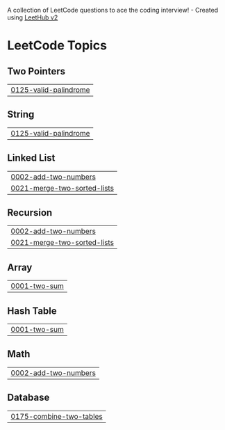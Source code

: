 A collection of LeetCode questions to ace the coding interview! - Created using [LeetHub v2](https://github.com/arunbhardwaj/LeetHub-2.0)
<!---LeetCode Topics Start-->
# LeetCode Topics
## Two Pointers
|  |
| ------- |
| [0125-valid-palindrome](https://github.com/nihal70002/Leetcode/tree/master/0125-valid-palindrome) |
## String
|  |
| ------- |
| [0125-valid-palindrome](https://github.com/nihal70002/Leetcode/tree/master/0125-valid-palindrome) |
## Linked List
|  |
| ------- |
| [0002-add-two-numbers](https://github.com/nihal70002/Leetcode/tree/master/0002-add-two-numbers) |
| [0021-merge-two-sorted-lists](https://github.com/nihal70002/Leetcode/tree/master/0021-merge-two-sorted-lists) |
## Recursion
|  |
| ------- |
| [0002-add-two-numbers](https://github.com/nihal70002/Leetcode/tree/master/0002-add-two-numbers) |
| [0021-merge-two-sorted-lists](https://github.com/nihal70002/Leetcode/tree/master/0021-merge-two-sorted-lists) |
## Array
|  |
| ------- |
| [0001-two-sum](https://github.com/nihal70002/Leetcode/tree/master/0001-two-sum) |
## Hash Table
|  |
| ------- |
| [0001-two-sum](https://github.com/nihal70002/Leetcode/tree/master/0001-two-sum) |
## Math
|  |
| ------- |
| [0002-add-two-numbers](https://github.com/nihal70002/Leetcode/tree/master/0002-add-two-numbers) |
## Database
|  |
| ------- |
| [0175-combine-two-tables](https://github.com/nihal70002/Leetcode/tree/master/0175-combine-two-tables) |
<!---LeetCode Topics End-->